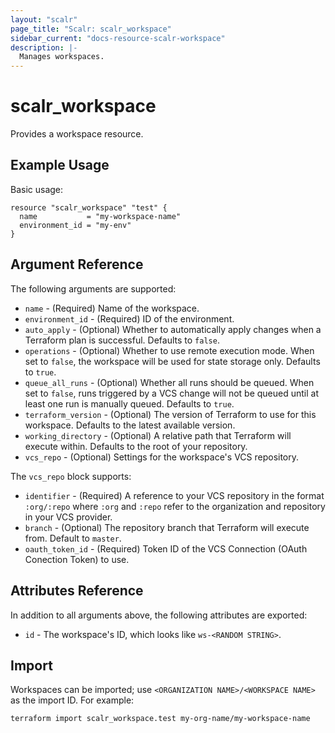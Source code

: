 ```yaml
---
layout: "scalr"
page_title: "Scalr: scalr_workspace"
sidebar_current: "docs-resource-scalr-workspace"
description: |-
  Manages workspaces.
---
```


# scalr_workspace

Provides a workspace resource.

## Example Usage

Basic usage:

```hcl
resource "scalr_workspace" "test" {
  name           = "my-workspace-name"
  environment_id = "my-env"
}
```

## Argument Reference

The following arguments are supported:

* `name` - (Required) Name of the workspace.
* `environment_id` - (Required) ID of the environment.
* `auto_apply` - (Optional) Whether to automatically apply changes when a
  Terraform plan is successful. Defaults to `false`.
* `operations` - (Optional) Whether to use remote execution mode. When set
  to `false`, the workspace will be used for state storage only.
  Defaults to `true`.
* `queue_all_runs` - (Optional) Whether all runs should be queued. When set
  to `false`, runs triggered by a VCS change will not be queued until at least
  one run is manually queued. Defaults to `true`.
* `terraform_version` - (Optional) The version of Terraform to use for this workspace. Defaults to the latest available version.
* `working_directory` - (Optional) A relative path that Terraform will execute
  within.  Defaults to the root of your repository.
* `vcs_repo` - (Optional) Settings for the workspace's VCS repository.

The `vcs_repo` block supports:

* `identifier` - (Required) A reference to your VCS repository in the format
  `:org/:repo` where `:org` and `:repo` refer to the organization and repository
  in your VCS provider.
* `branch` - (Optional) The repository branch that Terraform will execute from.
  Default to `master`.
* `oauth_token_id` - (Required) Token ID of the VCS Connection (OAuth Conection Token)
  to use.

## Attributes Reference

In addition to all arguments above, the following attributes are exported:

* `id` - The workspace's ID, which looks like `ws-<RANDOM STRING>`.

## Import

Workspaces can be imported; use `<ORGANIZATION NAME>/<WORKSPACE NAME>` as the
import ID. For example:

```shell
terraform import scalr_workspace.test my-org-name/my-workspace-name
```
